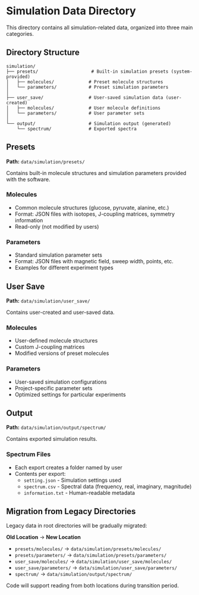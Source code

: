 # Simulation Data Directory

This directory contains all simulation-related data, organized into three main categories.

## Directory Structure

```
simulation/
├── presets/                    # Built-in simulation presets (system-provided)
│   ├── molecules/             # Preset molecule structures
│   └── parameters/            # Preset simulation parameters
│
├── user_save/                 # User-saved simulation data (user-created)
│   ├── molecules/             # User molecule definitions
│   └── parameters/            # User parameter sets
│
└── output/                    # Simulation output (generated)
    └── spectrum/              # Exported spectra
```

## Presets

**Path:** `data/simulation/presets/`

Contains built-in molecule structures and simulation parameters provided with the software.

### Molecules
- Common molecule structures (glucose, pyruvate, alanine, etc.)
- Format: JSON files with isotopes, J-coupling matrices, symmetry information
- Read-only (not modified by users)

### Parameters
- Standard simulation parameter sets
- Format: JSON files with magnetic field, sweep width, points, etc.
- Examples for different experiment types

## User Save

**Path:** `data/simulation/user_save/`

Contains user-created and user-saved data.

### Molecules
- User-defined molecule structures
- Custom J-coupling matrices
- Modified versions of preset molecules

### Parameters
- User-saved simulation configurations
- Project-specific parameter sets
- Optimized settings for particular experiments

## Output

**Path:** `data/simulation/output/spectrum/`

Contains exported simulation results.

### Spectrum Files
- Each export creates a folder named by user
- Contents per export:
  - `setting.json` - Simulation settings used
  - `spectrum.csv` - Spectral data (frequency, real, imaginary, magnitude)
  - `information.txt` - Human-readable metadata

## Migration from Legacy Directories

Legacy data in root directories will be gradually migrated:

**Old Location** → **New Location**
- `presets/molecules/` → `data/simulation/presets/molecules/`
- `presets/parameters/` → `data/simulation/presets/parameters/`
- `user_save/molecules/` → `data/simulation/user_save/molecules/`
- `user_save/parameters/` → `data/simulation/user_save/parameters/`
- `spectrum/` → `data/simulation/output/spectrum/`

Code will support reading from both locations during transition period.
